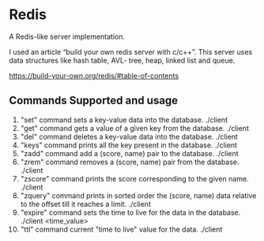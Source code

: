 
# Redis


A Redis-like server implementation.

I used an article “build your own redis server with c/c++”. This server uses  data structures like hash table, AVL- tree, heap, linked list and queue.

https://build-your-own.org/redis/#table-of-contents

## Commands Supported and usage


1. "set" command sets a key-value data into the database.
    ./client <IP> <set> <key> <value>
2. "get" command gets a value of a given key from the database.
    ./client <IP> <get> <key>
3. "del" command deletes a key-value data into the database.
    ./client <IP> <del> <key>
4. "keys" command prints all the key present in the database.
    ./client <IP> <keys>
5. "zadd" command add a (score, name) pair to the database.
    ./client <IP> <zadd> <key> <score> <name>
6. "zrem" command removes a (score, name) pair from the database.
    ./client <IP> <zrem> <key> <name>
7. "zscore" command prints the score corresponding to the given name.
    ./client <IP> <zscore> <key> <name>
8. "zquery" command prints in sorted order the (score, name) data relative to the offset till it reaches a limit.
    ./client <IP> <zquery> <key> <score> <name> <offset> <limit>
9. "expire" command sets the time to live for the data in the database.
    ./client <IP> <expire> <key> <time_value> 
10. "ttl" command current "time to live" value for the data.
    ./client <IP> <ttl> <key>








   

